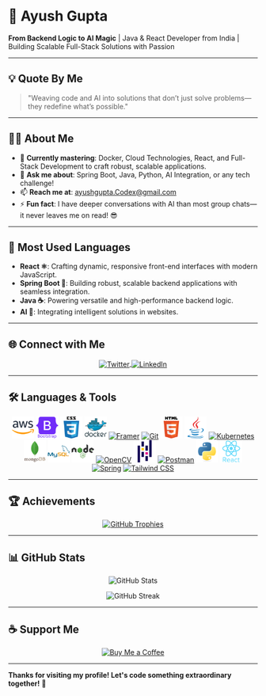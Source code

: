 # 🌠 Ayush Gupta

**From Backend Logic to AI Magic** | Java & React Developer from India | Building Scalable Full-Stack Solutions with Passion

---

## 💡 Quote By Me
> "Weaving code and AI into solutions that don’t just solve problems—they redefine what’s possible."  

---

## 👨‍💻 About Me
- 🌱 **Currently mastering**: Docker, Cloud Technologies, React, and Full-Stack Development to craft robust, scalable applications.
- 💬 **Ask me about**: Spring Boot, Java, Python, AI Integration, or any tech challenge!
- 📫 **Reach me at**: [ayushgupta.Codex@gmail.com](mailto:ayushgupta.Codex@gmail.com)
- ⚡ **Fun fact**: I have deeper conversations with AI than most group chats—it never leaves me on read! 😎

---

## 🌟 Most Used Languages
- **React ⚛️**: Crafting dynamic, responsive front-end interfaces with modern JavaScript.
- **Spring Boot 🌸**: Building robust, scalable backend applications with seamless integration.
- **Java ☕**: Powering versatile and high-performance backend logic.
-  **AI 🤖**: Integrating intelligent solutions in websites.

---

## 🌐 Connect with Me
<p align="center">
  <a href="https://twitter.com/codexayush" target="_blank">
    <img align="center" src="https://raw.githubusercontent.com/rahuldkjain/github-profile-readme-generator/master/src/images/icons/Social/twitter.svg" alt="Twitter" height="40" width="50" />
  </a>
  <a href="https://linkedin.com/in/ayush-gupta004" target="_blank">
    <img align="center" src="https://raw.githubusercontent.com/rahuldkjain/github-profile-readme-generator/master/src/images/icons/Social/linked-in-alt.svg" alt="LinkedIn" height="40" width="50" />
  </a>
</p>

---

## 🛠️ Languages & Tools
<p align="center">
  <a href="https://aws.amazon.com" target="_blank"><img src="https://raw.githubusercontent.com/devicons/devicon/master/icons/amazonwebservices/amazonwebservices-original-wordmark.svg" alt="AWS" width="45" height="45" title="AWS"/></a>
  <a href="https://getbootstrap.com" target="_blank"><img src="https://raw.githubusercontent.com/devicons/devicon/master/icons/bootstrap/bootstrap-plain-wordmark.svg" alt="Bootstrap" width="45" height="45" title="Bootstrap"/></a>
  <a href="https://www.w3schools.com/css/" target="_blank"><img src="https://raw.githubusercontent.com/devicons/devicon/master/icons/css3/css3-original-wordmark.svg" alt="CSS3" width="45" height="45" title="CSS3"/></a>
  <a href="https://www.docker.com/" target="_blank"><img src="https://raw.githubusercontent.com/devicons/devicon/master/icons/docker/docker-original-wordmark.svg" alt="Docker" width="45" height="45" title="Docker"/></a>
  <a href="https://www.framer.com/" target="_blank"><img src="https://www.vectorlogo.zone/logos/framer/framer-icon.svg" alt="Framer" width="45" height="45" title="Framer"/></a>
  <a href="https://git-scm.com/" target="_blank"><img src="https://www.vectorlogo.zone/logos/git-scm/git-scm-icon.svg" alt="Git" width="45" height="45" title="Git"/></a>
  <a href="https://www.w3.org/html/" target="_blank"><img src="https://raw.githubusercontent.com/devicons/devicon/master/icons/html5/html5-original-wordmark.svg" alt="HTML5" width="45" height="45" title="HTML5"/></a>
  <a href="https://www.java.com" target="_blank"><img src="https://raw.githubusercontent.com/devicons/devicon/master/icons/java/java-original.svg" alt="Java" width="45" height="45" title="Java"/></a>
  <a href="https://kubernetes.io" target="_blank"><img src="https://www.vectorlogo.zone/logos/kubernetes/kubernetes-icon.svg" alt="Kubernetes" width="45" height="45" title="Kubernetes"/></a>
  <a href="https://www.mongodb.com/" target="_blank"><img src="https://raw.githubusercontent.com/devicons/devicon/master/icons/mongodb/mongodb-original-wordmark.svg" alt="MongoDB" width="45" height="45" title="MongoDB"/></a>
  <a href="https://www.mysql.com/" target="_blank"><img src="https://raw.githubusercontent.com/devicons/devicon/master/icons/mysql/mysql-original-wordmark.svg" alt="MySQL" width="45" height="45" title="MySQL"/></a>
  <a href="https://nodejs.org" target="_blank"><img src="https://raw.githubusercontent.com/devicons/devicon/master/icons/nodejs/nodejs-original-wordmark.svg" alt="Node.js" width="45" height="45" title="Node.js"/></a>
  <a href="https://opencv.org/" target="_blank"><img src="https://www.vectorlogo.zone/logos/opencv/opencv-icon.svg" alt="OpenCV" width="45" height="45" title="OpenCV"/></a>
  <a href="https://pandas.pydata.org/" target="_blank"><img src="https://raw.githubusercontent.com/devicons/devicon/2ae2a900d2f041da66e950e4d48052658d850630/icons/pandas/pandas-original.svg" alt="Pandas" width="45" height="45" title="Pandas"/></a>
  <a href="https://postman.com" target="_blank"><img src="https://www.vectorlogo.zone/logos/getpostman/getpostman-icon.svg" alt="Postman" width="45" height="45" title="Postman"/></a>
  <a href="https://www.python.org" target="_blank"><img src="https://raw.githubusercontent.com/devicons/devicon/master/icons/python/python-original.svg" alt="Python" width="45" height="45" title="Python"/></a>
  <a href="https://reactjs.org/" target="_blank"><img src="https://raw.githubusercontent.com/devicons/devicon/master/icons/react/react-original-wordmark.svg" alt="React" width="45" height="45" title="React"/></a>
  <a href="https://spring.io/" target="_blank"><img src="https://www.vectorlogo.zone/logos/springio/springio-icon.svg" alt="Spring" width="45" height="45" title="Spring"/></a>
  <a href="https://tailwindcss.com/" target="_blank"><img src="https://www.vectorlogo.zone/logos/tailwindcss/tailwindcss-icon.svg" alt="Tailwind CSS" width="45" height="45" title="Tailwind CSS"/></a>
</p>

---

## 🏆 Achievements
<p align="center">
  <a href="https://github.com/ryo-ma/github-profile-trophy">
    <img src="https://github-profile-trophy.vercel.app/?username=codexayush79&theme=gruvbox&margin-w=15&margin-h=15" alt="GitHub Trophies" />
  </a>
</p>

---

## 📊 GitHub Stats
<p align="center">
  <img src="https://github-readme-stats.vercel.app/api?username=codexayush79&show_icons=true&locale=en&theme=gruvbox" alt="GitHub Stats" />
</p>
<p align="center">
  <img src="https://github-readme-streak-stats.herokuapp.com/?user=codexayush79&theme=gruvbox" alt="GitHub Streak" />
</p>

---

## ☕ Support Me
<p align="center">
  <a href="https://www.buymeacoffee.com/codexayush04">
    <img src="https://cdn.buymeacoffee.com/buttons/v2/default-yellow.png" height="50" width="210" alt="Buy Me a Coffee" />
  </a>
</p>

---

**Thanks for visiting my profile! Let's code something extraordinary together!** 🌟
